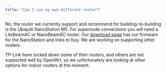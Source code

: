 ```yaml
---
title: "Can I use my own different router?"
---
```

No, the router we currently support and recommend for building-to-building is the Ubiquiti NanoStation M5. For supernode connections you will need a LiteBeamAC or NanoBeamAC router. Our [download page](/download) has our firmware for the NanoStation and links to buy. We are working on supporting other routers. 

TP-Link have locked down some of their routers, and others are not supported well by OpenWrt, so we unfortunately are looking at other options for indoor routers at the moment.